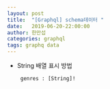 ```yaml
---
layout: post
title:  "[Graphql] schema데이터 "
date:   2019-06-20-22:00:00
author: 한만섭
categories: graphql
tags: graphq data
---
```



* String 배열 표시 방법
  ```
   genres : [String]!
  ```
